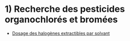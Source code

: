 # 1) Recherche des pesticides organochlorés et bromées

- [Dosage des halogènes extractibles par solvant](dosage-des-halogenes-extractibles-par)
